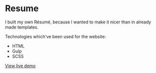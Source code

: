 # Resume

I built my own Résumé, because I wanted to make it nicer than in already made templates.

Technologies which've been used for the website:
- HTML
- Gulp
- SCSS

[View live demo](https://marviq.anastasiastarodubtseva.com)
